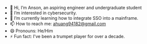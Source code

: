 - 👋 Hi, I’m Anson, an aspiring engineer and undergraduate student
- 👀 I’m interested in cybersecurity.
- 🌱 I’m currently learning how to integrate SSO into a mainframe.
- 📫 How to reach me: ahuang94182@gmail.com
- 😄 Pronouns: He/Him
- ⚡ Fun fact: I've been a trumpet player for over a decade.

<!---
AHpache-182/AHpache-182 is a ✨ special ✨ repository because its `README.md` (this file) appears on your GitHub profile.
You can click the Preview link to take a look at your changes.
--->
